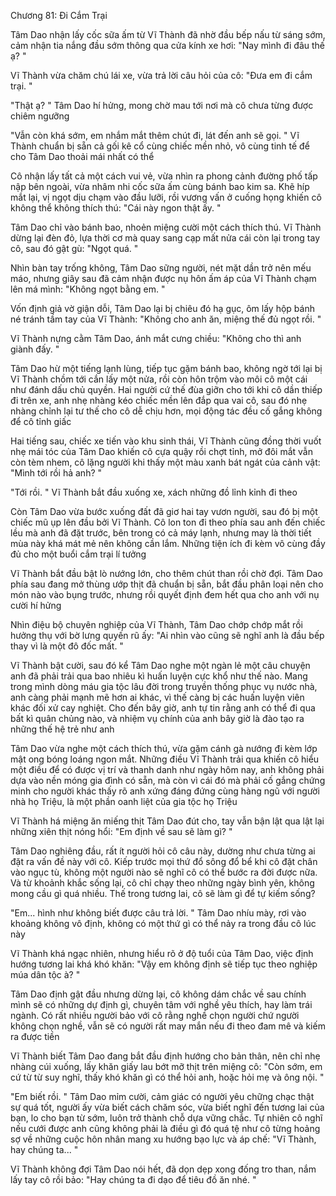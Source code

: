




Chương 81: Đi Cắm Trại

Tâm Dao nhận lấy cốc sữa ấm từ Vĩ Thành đã nhờ đầu bếp nấu từ sáng sớm, cảm nhận tia nắng đầu sớm thông qua cửa kính xe hơi: "Nay mình đi đâu thế ạ? "

Vĩ Thành vừa chăm chú lái xe, vừa trả lời câu hỏi của cô: "Đưa em đi cắm trại. "

"Thật ạ? " Tâm Dao hí hửng, mong chờ mau tới nơi mà cô chưa từng được chiêm ngưỡng

"Vẫn còn khá sớm, em nhắm mắt thêm chút đi, lát đến anh sẽ gọi. " Vĩ Thành chuẩn bị sẵn cả gối kê cổ cùng chiếc mền nhỏ, vô cùng tinh tế để cho Tâm Dao thoải mái nhất có thể

Cô nhận lấy tất cả một cách vui vẻ, vừa nhìn ra phong cảnh đường phố tấp nập bên ngoài, vừa nhâm nhi cốc sữa ấm cùng bánh bao kim sa. Khẽ híp mắt lại, vị ngọt dịu chạm vào đầu lưỡi, rồi vương vấn ở cuống họng khiến cô không thể không thích thú: "Cái này ngon thật ấy. "

Tâm Dao chỉ vào bánh bao, nhoẻn miệng cười một cách thích thú. Vĩ Thành dừng lại đèn đỏ, lựa thời cơ mà quay sang cạp mất nửa cái còn lại trong tay cô, sau đó gật gù: "Ngọt quá. "

Nhìn bàn tay trống không, Tâm Dao sững người, nét mặt dần trở nên mếu máo, nhưng giây sau đã cảm nhận được nụ hôn ấm áp của Vĩ Thành chạm lên má mình: "Không ngọt bằng em. "

Vốn định giả vờ giận dỗi, Tâm Dao lại bị chiêu đó hạ gục, ôm lấy hộp bánh né tránh tầm tay của Vĩ Thành: "Không cho anh ăn, miệng thế đủ ngọt rồi. "

Vĩ Thành nựng cằm Tâm Dao, ánh mắt cưng chiều: "Không cho thì anh giành đấy. "

Tâm Dao hừ một tiếng lạnh lùng, tiếp tục gặm bánh bao, không ngờ tới lại bị Vĩ Thành chồm tới cắn lấy một nửa, rồi còn hôn trộm vào môi cô một cái như đánh dấu chủ quyền. Hai người cứ thế đùa giỡn cho tới khi cô dần thiếp đi trên xe, anh nhẹ nhàng kéo chiếc mền lên đắp qua vai cô, sau đó nhẹ nhàng chỉnh lại tư thế cho cô dễ chịu hơn, mọi động tác đều cố gắng không để cô tỉnh giấc

Hai tiếng sau, chiếc xe tiến vào khu sinh thái, Vĩ Thành cũng đồng thời vuốt nhẹ mái tóc của Tâm Dao khiến cô cựa quậy rồi chợt tỉnh, mở đôi mắt vẫn còn tèm nhem, cô lặng người khi thấy một màu xanh bát ngát của cảnh vật: "Mình tới rồi hả anh? "

"Tới rồi. " Vĩ Thành bắt đầu xuống xe, xách những đồ lỉnh kỉnh đi theo

Còn Tâm Dao vừa bước xuống đất đã giơ hai tay vươn người, sau đó bị một chiếc mũ ụp lên đầu bởi Vĩ Thành. Cô lon ton đi theo phía sau anh đến chiếc lều mà anh đã đặt trước, bên trong có cả máy lạnh, nhưng may là thời tiết mùa này khá mát mẻ nên không cần lắm. Những tiện ích đi kèm vô cùng đầy đủ cho một buổi cắm trại lí tưởng


Vĩ Thành bắt đầu bật lò nướng lớn, cho thêm chút than rồi chờ đợi. Tâm Dao phía sau đang mở thùng ướp thịt đã chuẩn bị sẵn, bắt đầu phân loại nên cho món nào vào bụng trước, nhưng rồi quyết định đem hết qua cho anh với nụ cười hí hửng

Nhìn điệu bộ chuyên nghiệp của Vĩ Thành, Tâm Dao chớp chớp mắt rồi hưởng thụ với bờ lưng quyến rũ ấy: "Ai nhìn vào cũng sẽ nghĩ anh là đầu bếp thay vì là một đô đốc mất. "

Vĩ Thành bật cười, sau đó kể Tâm Dao nghe một ngàn lẻ một câu chuyện anh đã phải trải qua bao nhiêu kì huấn luyện cực khổ như thế nào. Mang trong mình dòng máu gia tộc lâu đời trong truyền thống phục vụ nước nhà, anh càng phải mạnh mẽ hơn ai khác, vì thế càng bị các huấn luyện viên khác đối xử cay nghiệt. Cho đến bây giờ, anh tự tin rằng anh có thể đi qua bất kì quân chủng nào, và nhiệm vụ chính của anh bây giờ là đào tạo ra những thế hệ trẻ như anh

Tâm Dao vừa nghe một cách thích thú, vừa gặm cánh gà nướng đi kèm lớp mật ong bóng loáng ngon mắt. Những điều Vĩ Thành trải qua khiến cô hiểu một điều để có được vị trí và thanh danh như ngày hôm nay, anh không phải dựa vào nền móng gia đình có sẵn, mà còn vì cái đó mà phải cố gắng chứng minh cho người khác thấy rõ anh xứng đáng đứng cùng hàng ngũ với người nhà họ Triệu, là một phần oanh liệt của gia tộc họ Triệu

Vĩ Thành há miệng ăn miếng thịt Tâm Dao đút cho, tay vẫn bận lật qua lật lại những xiên thịt nóng hổi: "Em định về sau sẽ làm gì? "

Tâm Dao nghiêng đầu, rất ít người hỏi cô câu này, dường như chưa từng ai đặt ra vấn đề này với cô. Kiếp trước mọi thứ đổ sông đổ bể khi cô đặt chân vào ngục tù, không một người nào sẽ nghĩ cô có thể bước ra đời được nữa. Và từ khoảnh khắc sống lại, cô chỉ chạy theo những ngày bình yên, không mong cầu gì quá nhiều. Thế trong tương lai, cô sẽ làm gì để tự kiếm sống?

"Em... hình như không biết được câu trả lời. " Tâm Dao nhíu mày, rơi vào khoảng không vô định, không có một thứ gì có thể nảy ra trong đầu cô lúc này

Vĩ Thành khá ngạc nhiên, nhưng hiểu rõ ở độ tuổi của Tâm Dao, việc định hướng tương lai khá khó khăn: "Vậy em không định sẽ tiếp tục theo nghiệp múa dân tộc à? "

Tâm Dao định gật đầu nhưng dừng lại, cô không dám chắc về sau chính mình sẽ có những dự định gì, chuyên tâm với nghề yêu thích, hay làm trái ngành. Có rất nhiều người bảo với cô rằng nghề chọn người chứ người không chọn nghề, vẫn sẽ có người rất may mắn nếu đi theo đam mê và kiếm ra được tiền

Vĩ Thành biết Tâm Dao đang bắt đầu định hướng cho bản thân, nên chỉ nhẹ nhàng cúi xuống, lấy khăn giấy lau bớt mỡ thịt trên miệng cô: "Còn sớm, em cứ từ từ suy nghĩ, thấy khó khăn gì có thể hỏi anh, hoặc hỏi mẹ và ông nội. "

"Em biết rồi. " Tâm Dao mỉm cười, cảm giác có người yêu chững chạc thật sự quá tốt, người ấy vừa biết cách chăm sóc, vừa biết nghĩ đến tương lai của bạn, lo cho bạn từ sớm, luôn trở thành chỗ dựa vững chắc. Tự nhiên cô nghĩ nếu cưới được anh cũng không phải là điều gì đó quá tệ như cô từng hoảng sợ về những cuộc hôn nhân mang xu hướng bạo lực và áp chế: "Vĩ Thành, hay chúng ta... "

Vĩ Thành không đợi Tâm Dao nói hết, đã dọn dẹp xong đống tro than, nắm lấy tay cô rồi bảo: "Hay chúng ta đi dạo để tiêu đồ ăn nhé. "





